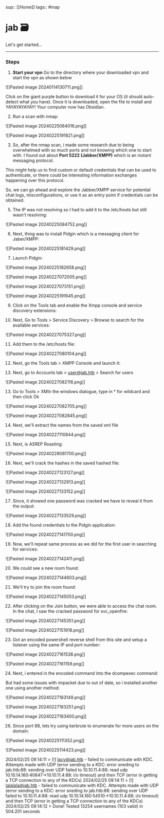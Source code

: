 sup:: [[Home]]
tags:: #map 

# jab 🗃



Let's get started...

---
### Steps
1.  **Start your vpn**
	Go to the directory where your downloaded vpn and start the vpn as shown below
	
![[Pasted image 20240114130711.png]]

Click on the giant purple button to download it for your OS (it should auto-detect what you have). Once it is downloaded, open the file to install and YAYAYAYAYAY!
Your computer now has Obsidian.

2. Run a scan with nmap:

![[Pasted image 20240225084016.png]]

![[Pasted image 20240225191821.png]]

3. So, after the nmap scan, i made some research due to being overwhelmed with so much ports and not knowing which one to start with. I found out about **Port 5222 (Jabber/XMPP)** which is an instant messaging protocol.

This might help us to find custom or default credentials that can be used to authenticate, or there could be interesting information exchanges happening over this protocol.

So, we can go ahead and explore the Jabber/XMPP service for potential chat logs, misconfigurations, or use it as an entry point if credentials can be obtained.

5. The IP was not resolving so I had to add it to the /etc/hosts but still wasn't resolving:

![[Pasted image 20240225084752.png]]

6. Next, thing was to install Pidgin which is a messaging client for Jaber/XMPP:

![[Pasted image 20240225181429.png]]

7. Launch Pidgin:

![[Pasted image 20240225182658.png]]

![[Pasted image 20240227072005.png]]

![[Pasted image 20240227073151.png]]

![[Pasted image 20240225191645.png]]

9. Click on the Tools tab and enable the Xmpp console and service discovery extensions:

10. Next, Go to Tools > Service Discovery > Browse to search for the available services:

![[Pasted image 20240227075327.png]]

11. Add them to the /etc/hosts file:

![[Pasted image 20240227080104.png]]

12. Next, go the Tools tab > XMPP Console and launch it:



14. Next, go to Accounts tab > user@jab.htb > Search for users

![[Pasted image 20240227082116.png]]

13. Go to Tools > XMIn the windows dialogue, type in * for wildcard and then click Ok

![[Pasted image 20240227082705.png]]

![[Pasted image 20240227082845.png]]

14. Next, we'll extract the names from the saved xml file

![[Pasted image 20240227110844.png]]

15. Next, is ASREP Roasting:

![[Pasted image 20240228081700.png]]

16. Next, we'll crack the hashes in the saved hashed file:

![[Pasted image 20240227123127.png]]

![[Pasted image 20240227132913.png]]

![[Pasted image 20240227133152.png]]

17. Since, it showed one password was cracked we have to reveal it from the output:

![[Pasted image 20240227133529.png]]

18. Add the found credentials to the Pidgin application:

![[Pasted image 20240227141700.png]]

19. Now, we'll repeat same process as we did for the first user in searching for services:

![[Pasted image 20240227142411.png]]

20. We could see a new room found:

![[Pasted image 20240227144603.png]]

21. We'll try to join the room found:

![[Pasted image 20240227145053.png]]


22. After clicking on the Join button, we were able to access the chat room. In the chat, I saw the cracked password for svc_openfire:

![[Pasted image 20240227145351.png]]

![[Pasted image 20240227151918.png]]

23. Got an encoded powershell reverse shell from this site and setup a listener using the same IP and port number:

![[Pasted image 20240227161538.png]]

![[Pasted image 20240227161159.png]]

24. Next, i entered in the encoded command into the dcompexec command:


But had some issues with impacket due to out of date, so i installed another one using another method:

![[Pasted image 20240227183149.png]]

![[Pasted image 20240227183251.png]]

![[Pasted image 20240227183400.png]]


26. Since port 88, lets try using kerbrute to enumerate for more users on the domain:

![[Pasted image 20240225111352.png]]

![[Pasted image 20240225114423.png]]

2024/02/25 09:14:11 >  [!] lacy@jab.htb - failed to communicate with KDC. Attempts made with UDP (error sending to a KDC: error sneding to jab.htb:88: sending over UDP failed to 10.10.11.4:88: read udp 10.10.14.160:40647->10.10.11.4:88: i/o timeout) and then TCP (error in getting a TCP connection to any of the KDCs)
2024/02/25 09:14:11 >  [!] lalalala@jab.htb - failed to communicate with KDC. Attempts made with UDP (error sending to a KDC: error sneding to jab.htb:88: sending over UDP failed to 10.10.11.4:88: read udp 10.10.14.160:54510->10.10.11.4:88: i/o timeout) and then TCP (error in getting a TCP connection to any of the KDCs)
2024/02/25 09:14:12 >  Done! Tested 13254 usernames (103 valid) in 504.201 seconds
